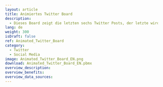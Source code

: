 ```yaml
---
layout: article
title: Animiertes Twitter Board
description: 
  - Dieses Board zeigt die letzten sechs Twitter Posts, der letzte wird in der Mitte gezeigt und die anderen fünf laufen nacheinander durch eine Live Tile Box.
lang: de
weight: 300
isDraft: false
ref: Animated_Twitter_Board
category:
  - Twitter
  - Social Media
image: Animated_Twitter_Board_EN.png
download: Animated_Twitter_Board_EN.pbmx
overview_description:
overview_benefits:
overview_data_sources:
---
```


